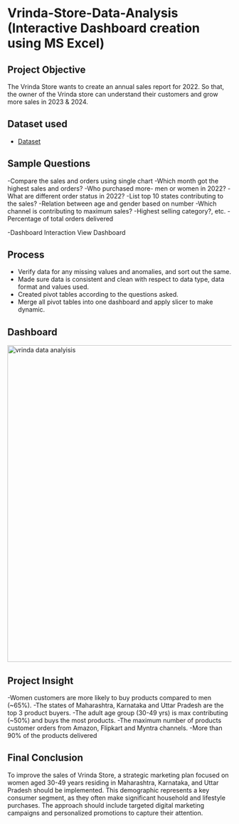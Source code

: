 # Vrinda-Store-Data-Analysis (Interactive Dashboard creation using MS Excel)
## Project Objective
The Vrinda Store wants to create an annual sales report for 2022. So that, the owner of the Vrinda store can understand their customers and grow more sales in 2023 & 2024.

## Dataset used
- <a href="https://github.com/SHRADDHAKHANDAGRE/Data-Analysis-Dashboard/blob/main/Vrinda%20Store%20Data%20Analysis%20(1).xlsx">Dataset</a>

## Sample Questions

-Compare the sales and orders using single chart
-Which month got the highest sales and orders?
-Who purchased more- men or women in 2022?
-What are different order status in 2022?
-List top 10 states contributing to the sales?
-Relation between age and gender based on number
-Which channel is contributing to maximum sales?
-Highest selling category?, etc.
-Percentage of total orders delivered

-Dashboard Interaction <a hresf="https://github.com/SHRADDHAKHANDAGRE/Data-Analysis-Dashboard/blob/main/vrinda%20data%20analyisis.png">View Dashboard</a>

## Process
- Verify data for any missing values and anomalies, and sort out the same.
- Made sure data is consistent and clean with respect to data type, data format and values used.
- Created pivot tables according to the questions asked.
- Merge all pivot tables into one dashboard and apply slicer to make dynamic.

## Dashboard
<img width="1537" height="712" alt="vrinda data analyisis" src="https://github.com/user-attachments/assets/09ca6ee7-45de-42c8-9492-a64ef5c28277" />

## Project Insight
-Women customers are more likely to buy products compared to men (~65%).
-The states of Maharashtra, Karnataka and Uttar Pradesh are the top 3 product buyers.
-The adult age group (30-49 yrs) is max contributing (~50%) and buys the most products.
-The maximum number of products customer orders from Amazon, Flipkart and Myntra channels.
-More than 90% of the products delivered

## Final Conclusion
To improve the sales of Vrinda Store, a strategic marketing plan focused on women aged 30-49 years residing in Maharashtra, Karnataka, and Uttar Pradesh should be implemented. This demographic represents a key consumer segment, as they often make significant household and lifestyle purchases. The approach should include targeted digital marketing campaigns and personalized promotions to capture their attention.
